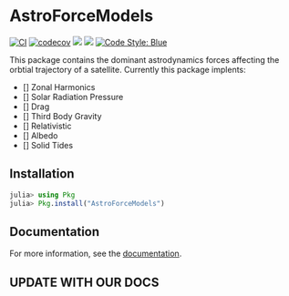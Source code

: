 # AstroForceModels

[![CI](https://github.com/jmurphy6895/AstroForceModels.jl/actions/workflows/CI.yml/badge.svg?branch=master)](https://github.com/jmurphy6895/AstroForceModels.jl/actions/workflows/CI.yml?query=branch%3Amaster)
[![codecov](https://codecov.io/gh/jmurphy6895/AstroForceModels.jl/branch/main/graph/badge.svg?token=47G4OLV6PD)](https://codecov.io/gh/jmurphy6895/AstroForceModels.jl)
[![](https://img.shields.io/badge/docs-stable-blue.svg)][docs-stable-url]
[![](https://img.shields.io/badge/docs-dev-blue.svg)][docs-dev-url]
[![Code Style: Blue](https://img.shields.io/badge/code%20style-blue-4495d1.svg)](https://github.com/invenia/BlueStyle)



This package contains the dominant astrodynamics forces affecting the orbtial trajectory of a satellite. Currently this package implents:
- [] Zonal Harmonics
- [] Solar Radiation Pressure
- [] Drag
- [] Third Body Gravity
- [] Relativistic
- [] Albedo
- [] Solid Tides

## Installation

```julia
julia> using Pkg
julia> Pkg.install("AstroForceModels")
```

## Documentation

For more information, see the [documentation][docs-stable-url].

## UPDATE WITH OUR DOCS
[docs-dev-url]: https://juliaspace.github.io/SatelliteToolboxGravityModels.jl/dev
[docs-stable-url]: https://juliaspace.github.io/SatelliteToolboxGravityModels.jl/stable
